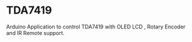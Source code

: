 # TDA7419
Arduino Application to control TDA7419 with OLED LCD , Rotary Encoder and IR Remote support.
